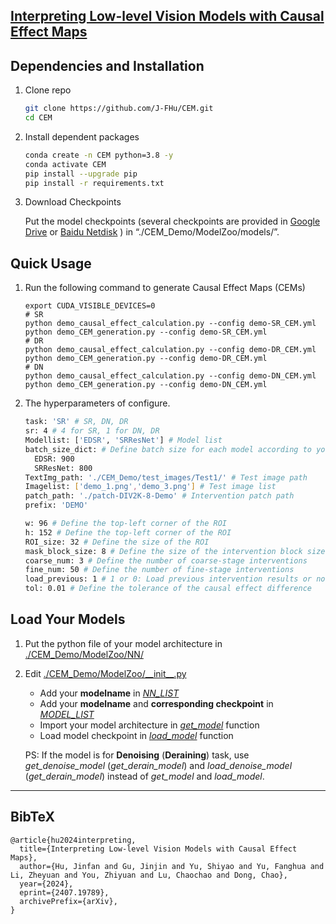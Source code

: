 ## [Interpreting Low-level Vision Models with Causal Effect Maps](https://arxiv.org/abs/2407.19789)<br>

## Dependencies and Installation

1. Clone repo
    ```bash
    git clone https://github.com/J-FHu/CEM.git
    cd CEM
    ```

2. Install dependent packages
    ```bash
    conda create -n CEM python=3.8 -y
    conda activate CEM
    pip install --upgrade pip
    pip install -r requirements.txt
    ```

3. Download Checkpoints

   Put the model checkpoints (several checkpoints are provided in [Google Drive](https://drive.google.com/drive/folders/1Ns6-LQNJSBzF6ke57vS3aeLnTQSGKxa_?usp=sharing) or [Baidu Netdisk](https://pan.baidu.com/s/1nb86GtKsNHHyHMmpASw13g?pwd=353p) ) in “./CEM_Demo/ModelZoo/models/”.



## Quick Usage
1. Run the following command to generate Causal Effect Maps (CEMs)
    ```Shell
    export CUDA_VISIBLE_DEVICES=0
    # SR
    python demo_causal_effect_calculation.py --config demo-SR_CEM.yml
    python demo_CEM_generation.py --config demo-SR_CEM.yml
    # DR
    python demo_causal_effect_calculation.py --config demo-DR_CEM.yml
    python demo_CEM_generation.py --config demo-DR_CEM.yml
    # DN
    python demo_causal_effect_calculation.py --config demo-DN_CEM.yml
    python demo_CEM_generation.py --config demo-DN_CEM.yml
    ```
2. The hyperparameters of configure.
   ``` bash
   task: 'SR' # SR, DN, DR
   sr: 4 # 4 for SR, 1 for DN, DR
   Modellist: ['EDSR', 'SRResNet'] # Model list
   batch_size_dict: # Define batch size for each model according to your GPU memory
     EDSR: 900
     SRResNet: 800
   TextImg_path: './CEM_Demo/test_images/Test1/' # Test image path
   Imagelist: ['demo_1.png','demo_3.png'] # Test image list
   patch_path: './patch-DIV2K-8-Demo' # Intervention patch path
   prefix: 'DEMO'
   
   w: 96 # Define the top-left corner of the ROI
   h: 152 # Define the top-left corner of the ROI
   ROI_size: 32 # Define the size of the ROI
   mask_block_size: 8 # Define the size of the intervention block size
   coarse_num: 3 # Define the number of coarse-stage interventions
   fine_num: 50 # Define the number of fine-stage interventions
   load_previous: 1 # 1 or 0: Load previous intervention results or not
   tol: 0.01 # Define the tolerance of the causal effect difference
   ```


## Load Your Models
1. Put the python file of your model architecture in [./CEM_Demo/ModelZoo/NN/](./CEM_Demo/ModelZoo/NN/)

2. Edit [./CEM_Demo/ModelZoo/\_\_init__.py](./CEM_Demo/ModelZoo/__init__.py)
   - Add your **modelname** in [_NN_LIST_](./CEM_Demo/ModelZoo/__init__.py#L7)
   - Add your **modelname** and **corresponding checkpoint** in [_MODEL_LIST_](./CEM_Demo/ModelZoo/__init__.py#L81)
   - Import your model architecture in  [_get_model_](./CEM_Demo/ModelZoo/__init__.py#L370) function
   - Load model checkpoint in [_load_model_](./CEM_Demo/ModelZoo/__init__.py#L565) function

   PS: If the model is for **Denoising** (**Deraining**) task, use _get_denoise_model_ (_get_derain_model_) and _load_denoise_model_ (_get_derain_model_) instead of _get_model_ and _load_model_.
---

## BibTeX
    @article{hu2024interpreting,
      title={Interpreting Low-level Vision Models with Causal Effect Maps}, 
      author={Hu, Jinfan and Gu, Jinjin and Yu, Shiyao and Yu, Fanghua and Li, Zheyuan and You, Zhiyuan and Lu, Chaochao and Dong, Chao},
      year={2024},
      eprint={2407.19789},
      archivePrefix={arXiv},
    }
